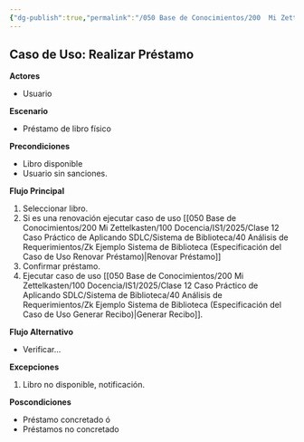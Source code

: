 ```yaml
---
{"dg-publish":true,"permalink":"/050 Base de Conocimientos/200  Mi Zettelkasten/100 Docencia/IS1/2025/Clase 12 Caso Práctico de Aplicando SDLC/Sistema de Biblioteca/40 Análisis de Requerimientos/Zk Ejemplo Sistema de Biblioteca (Especificación del Caso de Uso Realizar Préstamo)/","tags":["digitalGarden","ejemplos","diagramaCasosDeUso"]}
---
```


## Caso de Uso: Realizar Préstamo

**Actores**
- Usuario

**Escenario**
- Préstamo de libro físico

**Precondiciones**
- Libro disponible
- Usuario sin sanciones.

**Flujo Principal**
1. Seleccionar libro.
2. Si es una renovación ejecutar caso de uso [[050 Base de Conocimientos/200  Mi Zettelkasten/100 Docencia/IS1/2025/Clase 12 Caso Práctico de Aplicando SDLC/Sistema de Biblioteca/40 Análisis de Requerimientos/Zk Ejemplo Sistema de Biblioteca (Especificación del Caso de Uso Renovar Préstamo)\|Renovar Préstamo]]
3. Confirmar préstamo.
4. Ejecutar caso de uso  [[050 Base de Conocimientos/200  Mi Zettelkasten/100 Docencia/IS1/2025/Clase 12 Caso Práctico de Aplicando SDLC/Sistema de Biblioteca/40 Análisis de Requerimientos/Zk Ejemplo Sistema de Biblioteca (Especificación del Caso de Uso Generar Recibo)\|Generar Recibo]].

**Flujo Alternativo**
- Verificar...

**Excepciones**
1. Libro no disponible, notificación.

**Poscondiciones**
- Préstamo concretado ó
- Préstamos no concretado